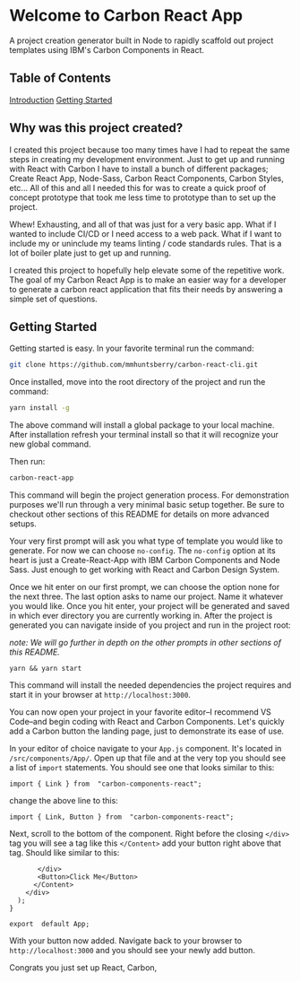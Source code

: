 # Welcome to Carbon React App

A project creation generator built in Node to rapidly scaffold out project templates using IBM's Carbon Components in React.

## Table of Contents

[Introduction](#Whywasthisprojectcreated?)
[Getting Started](#getting-started)

## Why was this project created?

I created this project because too many times have I had to repeat the same steps in creating my development environment. Just to get up and running with React with Carbon I have to install a bunch of different packages; Create React App, Node-Sass, Carbon React Components, Carbon Styles, etc... All of this and all I needed this for was to create a quick proof of concept prototype that took me less time to prototype than to set up the project.

Whew! Exhausting, and all of that was just for a very basic app. What if I wanted to include CI/CD or I need access to a web pack. What if I want to include my or uninclude my teams linting / code standards rules. That is a lot of boiler plate just to get up and running.

I created this project to hopefully help elevate some of the repetitive work. The goal of my Carbon React App is to make an easier way for a developer to generate a carbon react application that fits their needs by answering a simple set of questions.

## Getting Started

Getting started is easy. In your favorite terminal run the command:

```sh
git clone https://github.com/mmhuntsberry/carbon-react-cli.git
```

Once installed, move into the root directory of the project and run the command:

```sh
yarn install -g
```

The above command will install a global package to your local machine. After installation refresh your terminal install so that it will recognize your new global command.

Then run:

```sh
carbon-react-app
```

This command will begin the project generation process. For demonstration purposes we'll run through a very minimal basic setup together. Be sure to checkout other sections of this README for details on more advanced setups.

Your very first prompt will ask you what type of template you would like to generate. For now we can choose `no-config`. The `no-config` option at its heart is just a Create-React-App with IBM Carbon Components and Node Sass. Just enough to get working with React and Carbon Design System.

Once we hit enter on our first prompt, we can choose the option none for the next three. The last option asks to name our project. Name it whatever you would like. Once you hit enter, your project will be generated and saved in which ever directory you are currently working in. After the project is generated you can navigate inside of you project and run in the project root:

_note: We will go further in depth on the other prompts in other sections of this README._

```
yarn && yarn start
```

This command will install the needed dependencies the project requires and start it in your browser at `http://localhost:3000`.

You can now open your project in your favorite editor–I recommend VS Code–and begin coding with React and Carbon Components. Let's quickly add a Carbon button the landing page, just to demonstrate its ease of use.

In your editor of choice navigate to your `App.js` component. It's located in `/src/components/App/`. Open up that file and at the very top you should see a list of `import` statements. You should see one that looks similar to this:

```
import { Link } from  "carbon-components-react";
```

change the above line to this:

```
import { Link, Button } from  "carbon-components-react";
```

Next, scroll to the bottom of the component. Right before the closing `</div>` tag you will see a tag like this `</Content>` add your button right above that tag. Should like similar to this:

```
       </div>
       <Button>Click Me</Button>
      </Content>
    </div>
  );
}

export  default App;
```

With your button now added. Navigate back to your browser to `http://localhost:3000` and you should see your newly add button.

Congrats you just set up React, Carbon,
